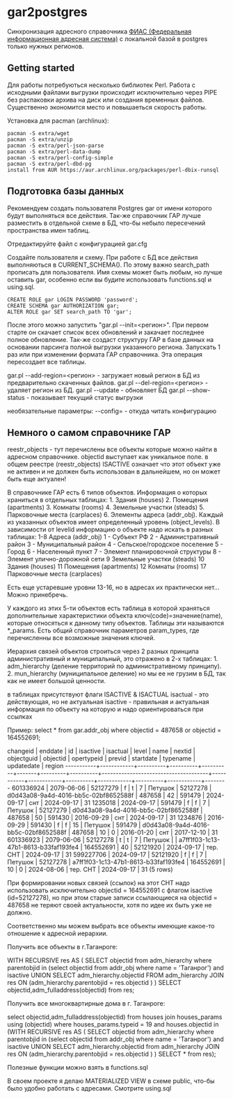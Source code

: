 # gar2postgres

Синхронизация адресного справочника [ФИАС (Федеральная информационная адресная система)](https://fias.nalog.ru/) с локальной базой в postgres только нужных регионов.

## Getting started

Для работы потребуються несколько библиотек Perl. Работа с исходными файлами выгрузки происходит исключительно через PIPE без распаковки архива на диск или создания временных файлов. Существенно экономится место и повышаеться скорость работы.

Установка для pacman (archlinux):
```shell
pacman -S extra/wget
pacman -S extra/unzip
pacman -S extra/perl-json-parse
pacman -S extra/perl-data-dump
pacman -S extra/perl-config-simple
pacman -S extra/perl-dbd-pg
install from AUR https://aur.archlinux.org/packages/perl-dbix-runsql
```
## Подготовка базы данных

Рекомендуем создать пользователя Postgres gar от имени которого будут выполняться все действия.
Так-же справочник ГАР лучше разместить в отдельной схеме в БД, что-бы небыло пересечений пространства имен таблиц.

Отредактируйте файл с конфигурацией gar.cfg

Создайте пользователя и схему. При работе с БД все действия выполняються в CURRENT_SCHEMA(). По этому важно search_path прописать для пользователя. Имя схемы может быть любым, но лучше оставить gar, особенно если вы будите использовать functions.sql и using.sql. 
```shell
CREATE ROLE gar LOGIN PASSWORD 'password';
CREATE SCHEMA gar AUTHORIZATION gar;
ALTER ROLE gar SET search_path TO 'gar';
```

После этого можно запустить "gar.pl --init=<регион>". При первом старте он скачает список всех обновлений и закачает последнее полное обновление. Так-же создаст структуру ГАР в базе данных на основании парсинга полной выгрузки указанного региона. Запускать 1 раз или при изменении формата ГАР справочника. Эта операция пересоздает все таблицы.

gar.pl --add-region=<регион> - загружает новый регион в БД из предварительно скаченных файлов.
gar.pl --del-region=<регион> - удаляет регион из БД.
gar.pl --update - обновляет БД
gar.pl --show-status - показывает текущий статус выгрузки

необязательные параметры:
--config=<file> - откуда читать конфигурацию

## Немного о самом справочнике ГАР

reestr_objects - тут перечислены все объекты которые можно найти в адресном справочнике. objectid выступает как уникальное поле.
в общем реестре (reestr_objects) ISACTIVE означает что этот объект уже не активен и не должен быть использован в дальнейшем, но он может быть еще актуален!

В справочнике ГАР есть 6 типов объектов. Информация о которых храниться в отдельных таблицах:
    1. Здания (houses)
    2. Помещения (apartments)
    3. Комнаты (rooms)
    4. Земельные участки (steads)
    5. Парковочные места (carplaces)
    6. Элементы адреса (addr_obj).
Каждый из указанных объектов имеет определенный уровень (object_levels).
В зависимости от levelid информацию о объекте надо искать в разных таблицах:
1-8 Адреса (addr_obj)
    1 - Субъект РФ
    2 - Административный район
    3 - Муниципальный район
    4 - Сельское/городское поселение
    5 - Город
    6 - Населенный пункт
    7 - Элемент планировочной структуры
    8 - Элемент улично-дорожной сети
9 Земельные участки (steads)
10 Здания (houses)
11 Помещения (apartments)
12 Комнаты (rooms)
17 Парковочные места (carplaces)

Есть еще устаревшие уровни 13-16, но в адресах их практически нет... Можно принебречь.

У каждого из этих 5-ти объектов есть таблица в которой храняться дополнительные характеристики объекта ключ(code)=значение(name), которые относяться к данному типу объектов.
Таблицы эти называются *_params. Есть общий справочник параметров param_types, где перечисленны все возможные значения ключей.

Иерархия связей объектов строиться через 2 разных принципа административный и муниципальный, это отражено в 2-х таблицах:
    1. adm_hierarchy (деление территорий по административному принципу).
    2. mun_hierarchy (муниципальное деление) но мы ее не грузим в БД, так как не имеет большой ценности.

в таблицах присутствуют флаги ISACTIVE & ISACTUAL
isactual - это действующая, но не актуальная 
isactive - правильная и актуальная информация по объекту на которую и надо ориентироваться при ссылках

Пример:
select * from gar.addr_obj where objectid = 487658 or objectid = 164552691;

 changeid  |  enddate   |    id    | isactive | isactual | level |  name   |  nextid  |              objectguid              | objectid  | opertypeid |  previd  | startdate  | typename | updatedate | region 
-----------+------------+----------+----------+----------+-------+---------+----------+--------------------------------------+-----------+------------+----------+------------+----------+------------+--------
 601336924 | 2079-06-06 | 52127279 | f        | t        |     7 | Петушок | 52127278 | d0d43a08-9a4d-4016-bb5c-02bf8652588f |    487658 |         42 |   591479 | 2024-09-17 | снт      | 2024-09-17 |     31
   1235018 | 2024-09-17 |   591479 | f        | f        |     7 | Петушок | 52127279 | d0d43a08-9a4d-4016-bb5c-02bf8652588f |    487658 |         50 |   591430 | 2016-09-29 | снт      | 2024-09-17 |     31
   1234876 | 2016-09-29 |   591430 | f        | f        |    15 | Петушок |   591479 | d0d43a08-9a4d-4016-bb5c-02bf8652588f |    487658 |         10 |        0 | 2016-01-20 | снт      | 2017-12-10 |     31
 601336923 | 2079-06-06 | 52127278 | t        | t        |     7 | Петушок |          | a7ff1f03-1c13-47b1-8613-b33faf193fe4 | 164552691 |         40 | 52121920 | 2024-09-17 | тер. СНТ | 2024-09-17 |     31
 599227706 | 2024-09-17 | 52121920 | f        | f        |     7 | Петушок | 52127278 | a7ff1f03-1c13-47b1-8613-b33faf193fe4 | 164552691 |         10 |        0 | 2024-08-06 | тер. СНТ | 2024-09-17 |     31
(5 rows)

При формировании новых связей (ссылок) на этот СНТ надо использовать исключительно objectid = 164552691 с флагом isactive (id=52127278), но при этом старые записи ссылающиеся на objectid = 487658 не теряют своей актуальности, хотя по идее их быть уже не должно.

Соответственно мы можем выбрать все объекты имеющие какое-то отношение к адресной иерархии.

Получить все объекты в г.Таганроге:

WITH RECURSIVE res AS (
    SELECT objectid from adm_hierarchy where parentobjid in (select objectid from addr_obj where name = 'Таганрог') and isactive
UNION
    SELECT adm_hierarchy.objectid FROM adm_hierarchy JOIN res ON (adm_hierarchy.parentobjid = res.objectid )
) SELECT objectid,adm_fulladdress(objectid) from res;

Получить все многоквартирные дома в г. Таганроге:

select objectid,adm_fulladdress(objectid) from houses join houses_params using (objectid) where houses_params.typeid = 19 and houses.objectid in (WITH RECURSIVE res AS ( SELECT objectid from adm_hierarchy where parentobjid in (select objectid from addr_obj where name = 'Таганрог') and isactive UNION SELECT adm_hierarchy.objectid from adm_hierarchy JOIN res ON (adm_hierarchy.parentobjid = res.objectid ) ) SELECT * from res);

Полезные функции можно взять в functions.sql

В своем проекте я делаю MATERIALIZED VIEW в схеме public, что-бы было удобно работать с адресами. Смотрите using.sql
